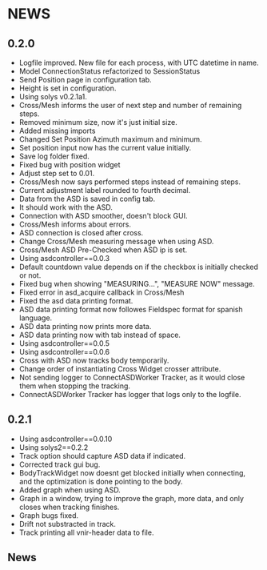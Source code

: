 # NEWS

## 0.2.0

- Logfile improved. New file for each process, with UTC datetime in name.
- Model ConnectionStatus refactorized to SessionStatus
- Send Position page in configuration tab.
- Height is set in configuration.
- Using solys v0.2.1a1.
- Cross/Mesh informs the user of next step and number of remaining steps.
- Removed minimum size, now it's just initial size.
- Added missing imports
- Changed Set Position Azimuth maximum and minimum.
- Set position input now has the current value initially.
- Save log folder fixed.
- Fixed bug with position widget
- Adjust step set to 0.01.
- Cross/Mesh now says performed steps instead of remaining steps.
- Current adjustment label rounded to fourth decimal.
- Data from the ASD is saved in config tab.
- It should work with the ASD.
- Connection with ASD smoother, doesn't block GUI.
- Cross/Mesh informs about errors.
- ASD connection is closed after cross.
- Change Cross/Mesh measuring message when using ASD.
- Cross/Mesh ASD Pre-Checked when ASD ip is set.
- Using asdcontroller==0.0.3
- Default countdown value depends on if the checkbox is initially checked or not.
- Fixed bug when showing "MEASURING...", "MEASURE NOW" message.
- Fixed error in asd_acquire callback in Cross/Mesh
- Fixed the asd data printing format.
- ASD data printing format now followes Fieldspec format for spanish language.
- ASD data printing now prints more data.
- ASD data printing now with tab instead of space.
- Using asdcontroller==0.0.5
- Using asdcontroller==0.0.6
- Cross with ASD now tracks body temporarily.
- Change order of instantiating Cross Widget crosser attribute.
- Not sending logger to ConnectASDWorker Tracker, as it would close them when stopping the tracking.
- ConnectASDWorker Tracker has logger that logs only to the logfile.

## 0.2.1
- Using asdcontroller==0.0.10
- Using solys2==0.2.2
- Track option should capture ASD data if indicated.
- Corrected track gui bug.
- BodyTrackWidget now doesnt get blocked initially when connecting, and the optimization is done pointing to the body.
- Added graph when using ASD.
- Graph in a window, trying to improve the graph, more data, and only closes when tracking finishes.
- Graph bugs fixed.
- Drift not substracted in track.
- Track printing all vnir-header data to file.

## News
